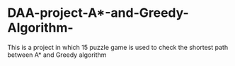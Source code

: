# DAA-project-A*-and-Greedy-Algorithm-
 This is a project in which 15 puzzle game is used to check the 
  shortest path between A* and Greedy algorithm
